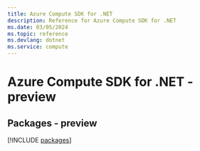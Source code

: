 ```yaml
---
title: Azure Compute SDK for .NET
description: Reference for Azure Compute SDK for .NET
ms.date: 03/05/2024
ms.topic: reference
ms.devlang: dotnet
ms.service: compute
---
```

# Azure Compute SDK for .NET - preview
## Packages - preview
[!INCLUDE [packages](compute-index.md)]